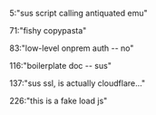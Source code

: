 5:"sus script calling antiquated emu"

71:"fishy copypasta"

83:"low-level onprem auth -- no"

116:"boilerplate doc -- sus"

137:"sus ssl, is actually cloudflare..."

226:"this is a fake load js"